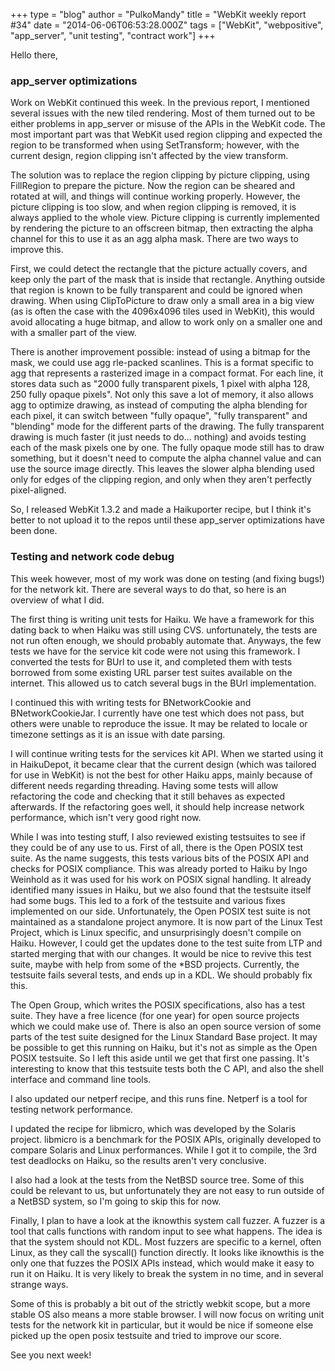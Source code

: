 +++
type = "blog"
author = "PulkoMandy"
title = "WebKit weekly report #34"
date = "2014-06-06T06:53:28.000Z"
tags = ["WebKit", "webpositive", "app_server", "unit testing", "contract work"]
+++

Hello there,

<h3>app_server optimizations</h3>

Work on WebKit continued this week. In the previous report, I mentioned several issues with the new tiled rendering. Most of them turned out to be either problems in app_server or misuse of the APIs in the WebKit code. The most important part was that WebKit used region clipping and expected the region to be transformed when using SetTransform; however, with the current design, region clipping isn't affected by the view transform.
<!--more-->
The solution was to replace the region clipping by picture clipping, using FillRegion to prepare the picture. Now the region can be sheared and rotated at will, and things will continue working properly. However, the picture clipping is too slow, and when region clipping is removed, it is always applied to the whole view. Picture clipping is currently implemented by rendering the picture to an offscreen bitmap, then extracting the alpha channel for this to use it as an agg alpha mask. There are two ways to improve this.

First, we could detect the rectangle that the picture actually covers, and keep only the part of the mask that is inside that rectangle. Anything outside that region is known to be fully transparent and could be ignored when drawing. When using ClipToPicture to draw only a small area in a big view (as is often the case with the 4096x4096 tiles used in WebKit), this would avoid allocating a huge bitmap, and allow to work only on a smaller one and with a smaller part of the view.

There is another improvement possible: instead of using a bitmap for the mask, we could use agg rle-packed scanlines. This is a format specific to agg that represents a rasterized image in a compact format. For each line, it stores data such as "2000 fully transparent pixels, 1 pixel with alpha 128, 250 fully opaque pixels". Not only this save a lot of memory, it also allows agg to optimize drawing, as instead of computing the alpha blending for each pixel, it can switch between "fully opaque", "fully transparent" and "blending" mode for the different parts of the drawing. The fully transparent drawing is much faster (it just needs to do... nothing) and avoids testing each of the mask pixels one by one. The fully opaque mode still has to draw something, but it doesn't need to compute the alpha channel value and can use the source image directly. This leaves the slower alpha blending used only for edges of the clipping region, and only when they aren't perfectly pixel-aligned.

So, I released WebKit 1.3.2 and made a Haikuporter recipe, but I think it's better to not upload it to the repos until these app_server optimizations have been done.

<h3>Testing and network code debug</h3>

This week however, most of my work was done on testing (and fixing bugs!) for the network kit. There are several ways to do that, so here is an overview of what I did.

The first thing is writing unit tests for Haiku. We have a framework for this dating back to when Haiku was still using CVS. unfortunately, the tests are not run often enough, we should probably automate that. Anyways, the few tests we have for the service kit code were not using this framework. I converted the tests for BUrl to use it, and completed them with tests borrowed from some existing URL parser test suites available on the internet. This allowed us to catch several bugs in the BUrl implementation.

I continued this with writing tests for BNetworkCookie and BNetworkCookieJar. I currently have one test which does not pass, but others were unable to reproduce the issue. It may be related to locale or timezone settings as it is an issue with date parsing.

I will continue writing tests for the services kit API. When we started using it in HaikuDepot, it became clear that the current design (which was tailored for use in WebKit) is not the best for other Haiku apps, mainly because of different needs regarding threading. Having some tests will allow refactoring the code and checking that it still behaves as expected afterwards. If the refactoring goes well, it should help increase network performance, which isn't very good right now.

While I was into testing stuff, I also reviewed existing testsuites to see if they could be of any use to us. First of all, there is the Open POSIX test suite. As the name suggests, this tests various bits of the POSIX API and checks for POSIX compliance. This was already ported to Haiku by Ingo Weinhold as it was used for his work on POSIX signal handling. It already identified many issues in Haiku, but we also found that the testsuite itself had some bugs. This led to a fork of the testsuite and various fixes implemented on our side. Unfortunately, the Open POSIX test suite is not maintained as a standalone project anymore. It is now part of the Linux Test Project, which is Linux specific, and unsurprisingly doesn't compile on Haiku. However, I could get the updates done to the test suite from LTP and started merging that with our changes. It would be nice to revive this test suite, maybe with help from some of the *BSD projects. Currently, the testsuite fails several tests, and ends up in a KDL. We should probably fix this.

The Open Group, which writes the POSIX specifications, also has a test suite. They have a free licence (for one year) for open source projects which we could make use of. There is also an open source version of some parts of the test suite designed for the Linux Standard Base project. It may be possible to get this running on Haiku, but it's not as simple as the Open POSIX testsuite. So I left this aside until we get that first one passing. It's interesting to know that this testsuite tests both the C API, and also the shell interface and command line tools.

I also updated our netperf recipe, and this runs fine. Netperf is a tool for testing network performance.

I updated the recipe for libmicro, which was developed by the Solaris project. libmicro is a benchmark for the POSIX APIs, originally developed to compare Solaris and Linux performances. While I got it to compile, the 3rd test deadlocks on Haiku, so the results aren't very conclusive.

I also had a look at the tests from the NetBSD source tree. Some of this could be relevant to us, but unfortunately they are not easy to run outside of a NetBSD system, so I'm going to skip this for now.

Finally, I plan to have a look at the iknowthis system call fuzzer. A fuzzer is a tool that calls functions with random input to see what happens. The idea is that the system should not KDL. Most fuzzers are specific to a kernel, often Linux, as they call the syscall() function directly. It looks like iknowthis is the only one that fuzzes the POSIX APIs instead, which would make it easy to run it on Haiku. It is very likely to break the system in no time, and in several strange ways.

Some of this is probably a bit out of the strictly webkit scope, but a more stable OS also means a more stable browser. I will now focus on writing unit tests for the network kit in particular, but it would be nice if someone else picked up the open posix testsuite and tried to improve our score.

See you next week!